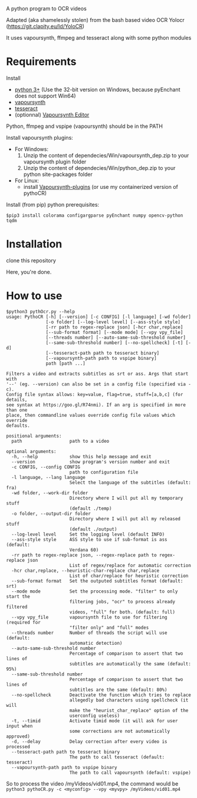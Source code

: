 A python program to OCR videos

Adapted (aka shamelessly stolen) from the bash based video OCR Yolocr (https://git.clapity.eu/Id/YoloCR)

It uses vapoursynth, ffmpeg and tesseract along with some python modules


Requirements
============

Install 
- [python 3+](https://www.python.org/downloads/release) (Use the 32-bit version on Windows, because pyEnchant does not support Win64)
- [vapoursynth](https://github.com/vapoursynth/vapoursynth/releases)
- [tesseract](https://github.com/tesseract-ocr/tesseract/wiki/Downloads)
- (optionnal) [Vapoursynth Editor](https://bitbucket.org/mystery_keeper/vapoursynth-editor/downloads/)

Python, ffmpeg and vspipe (vapoursynth) should be in the PATH

Install vapoursynth plugins:
- For Windows:
  1. Unzip the content of dependecies/Win/vapoursynth_dep.zip to your vapoursynth plugin folder
  2. Unzip the content of dependecies/Win/python_dep.zip to your python site-packages folder   
- For Linux:
  - install [Vapoursynth-plugins](https://github.com/darealshinji/vapoursynth-plugins) (or use my containerized version of pythoCR)

Install (from pip) python prerequisites:

`$pip3 install colorama configargparse pyEnchant numpy opencv-python tqdm`

Installation
============

clone this repository

Here, you're done.

How to use
==========


```
$python3 pythOcr.py --help
usage: PythoCR [-h] [--version] [-c CONFIG] [-l language] [-wd folder]
               [-o folder] [--log-level level] [--ass-style style]
               [-rr path to regex-replace json] [-hcr char,replace]
               [--sub-format format] [--mode mode] [--vpy vpy_file]
               [--threads number] [--auto-same-sub-threshold number]
               [--same-sub-threshold number] [--no-spellcheck] [-t] [-d]
               [--tesseract-path path to tesseract binary]
               [--vapoursynth-path path to vspipe binary]
               path [path ...]

Filters a video and extracts subtitles as srt or ass. Args that start with
'--' (eg. --version) can also be set in a config file (specified via -c).
Config file syntax allows: key=value, flag=true, stuff=[a,b,c] (for details,
see syntax at https://goo.gl/R74nmi). If an arg is specified in more than one
place, then commandline values override config file values which override
defaults.

positional arguments:
  path                  path to a video

optional arguments:
  -h, --help            show this help message and exit
  --version             show program's version number and exit
  -c CONFIG, --config CONFIG
                        path to configuration file
  -l language, --lang language
                        Select the language of the subtitles (default: fra)
  -wd folder, --work-dir folder
                        Directory where I will put all my temporary stuff
                        (default ./temp)
  -o folder, --output-dir folder
                        Directory where I will put all my released stuff
                        (default ./output)
  --log-level level     Set the logging level (default INFO)
  --ass-style style     ASS style to use if sub-format is ass (default:
                        Verdana 60)
  -rr path to regex-replace json, --regex-replace path to regex-replace json
                        List of regex/replace for automatic correction
  -hcr char,replace, --heuristic-char-replace char,replace
                        List of char/replace for heuristic correction
  --sub-format format   Set the outputed subtitles format (default: srt)
  --mode mode           Set the processing mode. "filter" to only start the
                        filtering jobs, "ocr" to process already filtered
                        videos, "full" for both. (default: full)
  --vpy vpy_file        vapoursynth file to use for filtering (required for
                        "filter only" and "full" modes
  --threads number      Number of threads the script will use (default:
                        automatic detection)
  --auto-same-sub-threshold number
                        Percentage of comparison to assert that two lines of
                        subtitles are automatically the same (default: 95%)
  --same-sub-threshold number
                        Percentage of comparison to assert that two lines of
                        subtitles are the same (default: 80%)
  --no-spellcheck       Deactivate the function which tries to replace
                        allegedly bad characters using spellcheck (it will
                        make the "heurist_char_replace" option of the
                        userconfig useless)
  -t, --timid           Activate timid mode (it will ask for user input when
                        some corrections are not automatically approved)
  -d, --delay           Delay correction after every video is processed
  --tesseract-path path to tesseract binary
                        The path to call tesseract (default: tesseract)
  --vapoursynth-path path to vspipe binary
                        The path to call vapoursynth (default: vspipe)
```

So to process the video /myVideos/vid01.mp4, the command would be `python3 pythoCR.py -c <myconfig> --vpy <myvpy> /myVideos/vid01.mp4`
